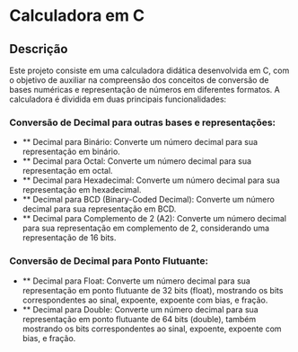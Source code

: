 # Calculadora em C

## Descrição

Este projeto consiste em uma calculadora didática desenvolvida em C, com o objetivo de auxiliar na compreensão dos conceitos de conversão de bases numéricas e representação de números em diferentes formatos. A calculadora é dividida em duas principais funcionalidades:

### Conversão de Decimal para outras bases e representações:

- ** Decimal para Binário: Converte um número decimal para sua representação em binário.
- ** Decimal para Octal: Converte um número decimal para sua representação em octal.
- ** Decimal para Hexadecimal: Converte um número decimal para sua representação em hexadecimal.
- ** Decimal para BCD (Binary-Coded Decimal): Converte um número decimal para sua representação em BCD.
- ** Decimal para Complemento de 2 (A2): Converte um número decimal para sua representação em complemento de 2, considerando uma representação de 16 bits.


### Conversão de Decimal para Ponto Flutuante:

- ** Decimal para Float: Converte um número decimal para sua representação em ponto flutuante de 32 bits (float), mostrando os bits correspondentes ao sinal, expoente, expoente com bias, e fração.
- ** Decimal para Double: Converte um número decimal para sua representação em ponto flutuante de 64 bits (double), também mostrando os bits correspondentes ao sinal, expoente, expoente com bias, e fração.

